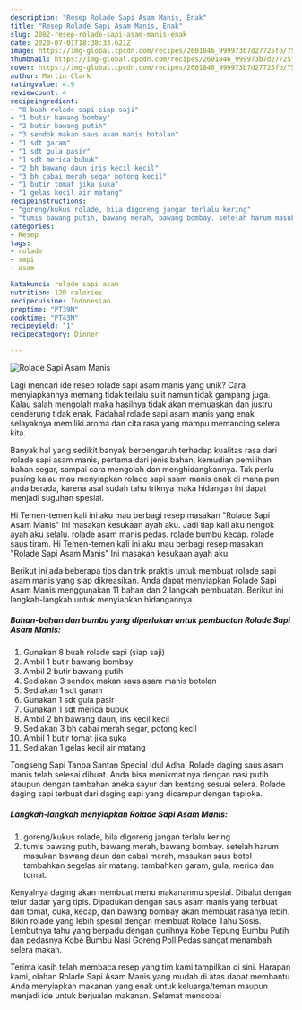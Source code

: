 ```yaml
---
description: "Resep Rolade Sapi Asam Manis, Enak"
title: "Resep Rolade Sapi Asam Manis, Enak"
slug: 2082-resep-rolade-sapi-asam-manis-enak
date: 2020-07-01T18:38:33.621Z
image: https://img-global.cpcdn.com/recipes/2601846_999973b7d27725fb/751x532cq70/rolade-sapi-asam-manis-foto-resep-utama.jpg
thumbnail: https://img-global.cpcdn.com/recipes/2601846_999973b7d27725fb/751x532cq70/rolade-sapi-asam-manis-foto-resep-utama.jpg
cover: https://img-global.cpcdn.com/recipes/2601846_999973b7d27725fb/751x532cq70/rolade-sapi-asam-manis-foto-resep-utama.jpg
author: Martin Clark
ratingvalue: 4.9
reviewcount: 4
recipeingredient:
- "8 buah rolade sapi siap saji"
- "1 butir bawang bombay"
- "2 butir bawang putih"
- "3 sendok makan saus asam manis botolan"
- "1 sdt garam"
- "1 sdt gula pasir"
- "1 sdt merica bubuk"
- "2 bh bawang daun iris kecil kecil"
- "3 bh cabai merah segar potong kecil"
- "1 butir tomat jika suka"
- "1 gelas kecil air matang"
recipeinstructions:
- "goreng/kukus rolade, bila digoreng jangan terlalu kering"
- "tumis bawang putih, bawang merah, bawang bombay. setelah harum masukan bawang daun dan cabai merah, masukan saus botol tambahkan segelas air matang. tambahkan garam, gula, merica dan tomat."
categories:
- Resep
tags:
- rolade
- sapi
- asam

katakunci: rolade sapi asam 
nutrition: 120 calories
recipecuisine: Indonesian
preptime: "PT39M"
cooktime: "PT43M"
recipeyield: "1"
recipecategory: Dinner

---
```



![Rolade Sapi Asam Manis](https://img-global.cpcdn.com/recipes/2601846_999973b7d27725fb/751x532cq70/rolade-sapi-asam-manis-foto-resep-utama.jpg)

Lagi mencari ide resep rolade sapi asam manis yang unik? Cara menyiapkannya memang tidak terlalu sulit namun tidak gampang juga. Kalau salah mengolah maka hasilnya tidak akan memuaskan dan justru cenderung tidak enak. Padahal rolade sapi asam manis yang enak selayaknya memiliki aroma dan cita rasa yang mampu memancing selera kita.

Banyak hal yang sedikit banyak berpengaruh terhadap kualitas rasa dari rolade sapi asam manis, pertama dari jenis bahan, kemudian pemilihan bahan segar, sampai cara mengolah dan menghidangkannya. Tak perlu pusing kalau mau menyiapkan rolade sapi asam manis enak di mana pun anda berada, karena asal sudah tahu triknya maka hidangan ini dapat menjadi suguhan spesial.

Hi Temen-temen kali ini aku mau berbagi resep masakan &#34;Rolade Sapi Asam Manis&#34; Ini masakan kesukaan ayah aku. Jadi tiap kali aku nengok ayah aku selalu. rolade asam manis pedas. rolade bumbu kecap. rolade saus tiram. Hi Temen-temen kali ini aku mau berbagi resep masakan &#34;Rolade Sapi Asam Manis&#34; Ini masakan kesukaan ayah aku.


Berikut ini ada beberapa tips dan trik praktis untuk membuat rolade sapi asam manis yang siap dikreasikan. Anda dapat menyiapkan Rolade Sapi Asam Manis menggunakan 11 bahan dan 2 langkah pembuatan. Berikut ini langkah-langkah untuk menyiapkan hidangannya.

<!--inarticleads1-->

##### Bahan-bahan dan bumbu yang diperlukan untuk pembuatan Rolade Sapi Asam Manis:

1. Gunakan 8 buah rolade sapi (siap saji)
1. Ambil 1 butir bawang bombay
1. Ambil 2 butir bawang putih
1. Sediakan 3 sendok makan saus asam manis botolan
1. Sediakan 1 sdt garam
1. Gunakan 1 sdt gula pasir
1. Gunakan 1 sdt merica bubuk
1. Ambil 2 bh bawang daun, iris kecil kecil
1. Sediakan 3 bh cabai merah segar, potong kecil
1. Ambil 1 butir tomat jika suka
1. Sediakan 1 gelas kecil air matang


Tongseng Sapi Tanpa Santan Special Idul Adha. Rolade daging saus asam manis telah selesai dibuat. Anda bisa menikmatinya dengan nasi putih ataupun dengan tambahan aneka sayur dan kentang sesuai selera. Rolade daging sapi terbuat dari daging sapi yang dicampur dengan tapioka. 

<!--inarticleads2-->

##### Langkah-langkah menyiapkan Rolade Sapi Asam Manis:

1. goreng/kukus rolade, bila digoreng jangan terlalu kering
1. tumis bawang putih, bawang merah, bawang bombay. setelah harum masukan bawang daun dan cabai merah, masukan saus botol tambahkan segelas air matang. tambahkan garam, gula, merica dan tomat.


Kenyalnya daging akan membuat menu makananmu spesial. Dibalut dengan telur dadar yang tipis. Dipadukan dengan saus asam manis yang terbuat dari tomat, cuka, kecap, dan bawang bombay akan membuat rasanya lebih. Bikin rolade yang lebih spesial dengan membuat Rolade Tahu Sosis. Lembutnya tahu yang berpadu dengan gurihnya Kobe Tepung Bumbu Putih dan pedasnya Kobe Bumbu Nasi Goreng Poll Pedas sangat menambah selera makan. 

Terima kasih telah membaca resep yang tim kami tampilkan di sini. Harapan kami, olahan Rolade Sapi Asam Manis yang mudah di atas dapat membantu Anda menyiapkan makanan yang enak untuk keluarga/teman maupun menjadi ide untuk berjualan makanan. Selamat mencoba!
